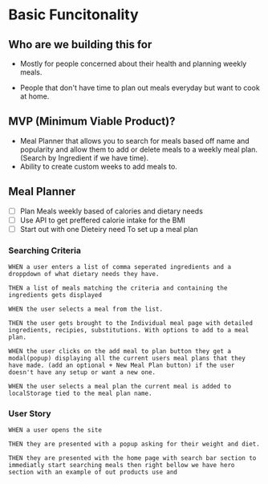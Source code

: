 # Basic Funcitonality

## Who are we building this for

- Mostly for people concerned about their health and planning weekly meals.

- People that don't have time to plan out meals everyday but want to cook at home.

## MVP (Minimum Viable Product)?

- Meal Planner that allows you to search for meals based off name and popularity and allow them to add or delete meals to a weekly meal plan. (Search by Ingredient if we have time).
- Ability to create custom weeks to add meals to.

## Meal Planner

- [ ] Plan Meals weekly based of calories and dietary needs
- [ ] Use API to get preffered calorie intake for the BMI
- [ ] Start out with one Dieteiry need To set up a meal plan

### Searching Criteria

```
WHEN a user enters a list of comma seperated ingredients and a droppdown of what dietary needs they have.

THEN a list of meals matching the criteria and containing the ingredients gets displayed

WHEN the user selects a meal from the list.

THEN the user gets brought to the Individual meal page with detailed ingredients, recipies, substitutions. With options to add to a meal plan.

WHEN the user clicks on the add meal to plan button they get a modal(popup) displaying all the current users meal plans that they have made. (add an optional + New Meal Plan button) if the user doesn't have any setup or want a new one.

WHEN the user selects a meal plan the current meal is added to localStorage tied to the meal plan name.
```
### User Story
```
WHEN a user opens the site 

THEN they are presented with a popup asking for their weight and diet.

THEN they are presented with the home page with search bar section to immediatly start searching meals then right bellow we have hero section with an example of out products use and 
```